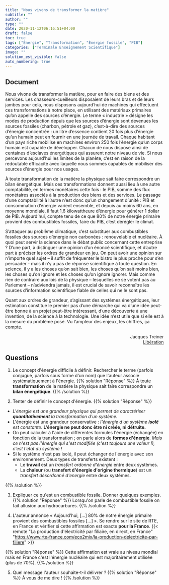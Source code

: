 ```yaml
---
title: "Nous vivons de transformer la matière"
subtitle: ""
author: ""
type: ""
date: 2020-11-12T06:16:51+04:00
draft: false
toc: true
tags: ["Énergie", "Transformation", "Énergie fossile", "PIB"]
categories: ["Terminale Enseignement Scientifique"]
image: ""
solution_est_visible: false
auto_numbering: true
---
```


## Document

Nous vivons de transformer la matière, pour en faire des biens et des services. Les chasseurs-cueilleurs disposaient de leurs bras et de leurs jambes pour cela, nous disposons aujourd’hui de machines qui effectuent ces transformations à notre place, en utilisant des matériaux primaires qu’on appelle des sources d’énergie. Le terme «&nbsp;industrie&nbsp;» désigne les modes de production depuis que les sources d’énergie sont devenues les sources fossiles (charbon, pétrole et gaz), c’est-à-dire des sources d’énergie concentrée : un litre d’essence contient 20 fois plus d’énergie qu’un humain peut en fournir en une journée de travail. Chaque habitant d’un pays riche mobilise en machines environ 250 fois l’énergie qu’un corps humain est capable de développer. Chacun de nous dispose ainsi de centaines d’esclaves énergétiques qui assurent notre niveau de vie. Si nous percevons aujourd’hui les limites de la planète, c’est en raison de la redoutable efficacité avec laquelle nous sommes capables de mobiliser des sources d’énergie pour nos usages.

À toute transformation de la matière la physique sait faire correspondre un bilan énergétique. Mais ces transformations donnent aussi lieu à une autre comptabilité, en termes monétaires cette fois : le PIB, somme des flux monétaires associés à la production des biens et des services. Le passage d’une comptabilité à l’autre n’est donc qu’un changement d’unité : PIB et consommation d’énergie varient ensemble, et depuis au moins 60 ans, en moyenne mondiale, il faut 1,6 kilowattheure d’énergie pour générer 1 dollar de PIB. Aujourd’hui, compte tenu de ce que 80% de notre énergie primaire provient des combustibles fossiles, faire du PIB, c’est dérégler le climat.

S’attaquer au problème climatique, c’est substituer aux combustibles fossiles des sources d’énergie non carbonées : renouvelable et nucléaire. À quoi peut servir la science dans le débat public concernant cette entreprise ? D’une part, à distinguer une opinion d’un énoncé scientifique, et d’autre part à préciser les ordres de grandeur en jeu. On peut avoir une opinion sur n’importe quel sujet – il suffit de fréquenter le bistro le plus proche pour s’en persuader - mais il n’y a pas de réponse scientifique à toute question. En science, il y a les choses qu’on sait bien, les choses qu’on sait moins bien, les choses qu’on ignore et les choses qu’on ignore ignorer. Mais comme rien de contraire aux lois de la physique – lesquelles ne se votent pas au Parlement – n’adviendra jamais, il est crucial de savoir reconnaître les sources d’information scientifique fiable de celles qui ne le sont pas.

Quant aux ordres de grandeur, s’agissant des systèmes énergétiques, leur estimation constitue le premier pas d’une démarche qui va d’une idée peut-être bonne à un projet peut-être intéressant, d’une découverte à une invention, de la science à la technologie. Une idée n’est utile que si elle est à la mesure du problème posé. Vu l’ampleur des enjeux, les chiffres, ça compte.

<div style="text-align: right;">
Jacques Treiner<br />
<a href="https://www.liberation.fr/evenements-libe/2019/11/15/nous-vivons-de-transformer-la-matiere_1763389" target="_blank"> Libération </a>
</div>

## Questions

1. Le concept d'énergie difficile à définir. Rechercher le terme (parfois conjugué, parfois sous forme d'un nom) que l'auteur associe systématiquement à l'énergie.
{{% solution "Réponse" %}}
À toute **transformation** de la matière la physique sait faire correspondre un **bilan énergétique**.
{{% /solution %}}

2. Tenter de définir le concept d'énergie.
{{% solution "Réponse" %}}

- *L'énergie est une grandeur physique qui permet de caractériser **quantitativement** la transformation d'un système.*
- L'énergie est une grandeur conservative : *l'énergie d'un système **isolé** est constante*. **L'énergie ne peut donc être ni créée, ni détruite.**
- On peut calculer à l'aide de différentes formules l'énergie (échangée) en fonction de la transformation ; on parle alors de **formes d'énergie**. *Mais ce n'est pas l'énergie qui s'est modifiée (c'est toujours une valeur !), c'est l'état du système !*
- Si le système n'est pas isolé, il peut échanger de l'énergie avec son environnement. Deux types de transferts existent :
  - Le **travail** est un *transfert ordonné d'énergie* entre deux systèmes.
  - La **chaleur** (ou **transfert d'énergie d'origine thermique**) est un *transfert désordonné d'energie* entre deux systèmes.

{{% /solution %}}

3. Expliquer ce qu'est un combustible fossile. Donner quelques exemples.
{{% solution "Réponse" %}}
Lorsqu'on parle de combustible fossile on fait allusion aux hydrocarbures.
{{% /solution %}}

4. L'auteur annonce « Aujourd’hui, [...] 80% de notre énergie primaire provient des combustibles fossiles [...] ». Se rendre sur le site de RTE, en France et vérifier si cette affirmation est exacte **pour la France**.
{{< remote "La production d'électricité par filiaire, en direct, en France" "https://www.rte-france.com/eco2mix/la-production-delectricite-par-filiere" >}}

{{% solution "Réponse" %}}
Cette affirmation est vraie au niveau mondial mais en France c'est l'énergie nucléaire qui est majoritairement utilisée (plus de 70%).
{{% /solution %}}

5. Quel message l'auteur souhaite-t-il délivrer ?
{{% solution "Réponse" %}}
À vous de me dire !
{{% /solution %}}
